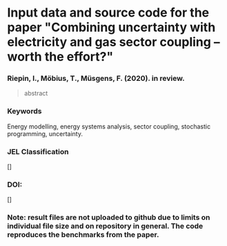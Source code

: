 # Input data and source code for the paper "Combining uncertainty with electricity and gas sector coupling – worth the effort?"

### Riepin, I., Möbius, T., Müsgens, F. (2020). in review.

> abstract

### Keywords
Energy modelling, energy systems analysis, sector coupling, stochastic programming, uncertainty.
### JEL Classification
[]
### DOI: 
[]

### Note: result files are not uploaded to github due to limits on individual file size and on repository in general. The code reproduces the benchmarks from the paper.
